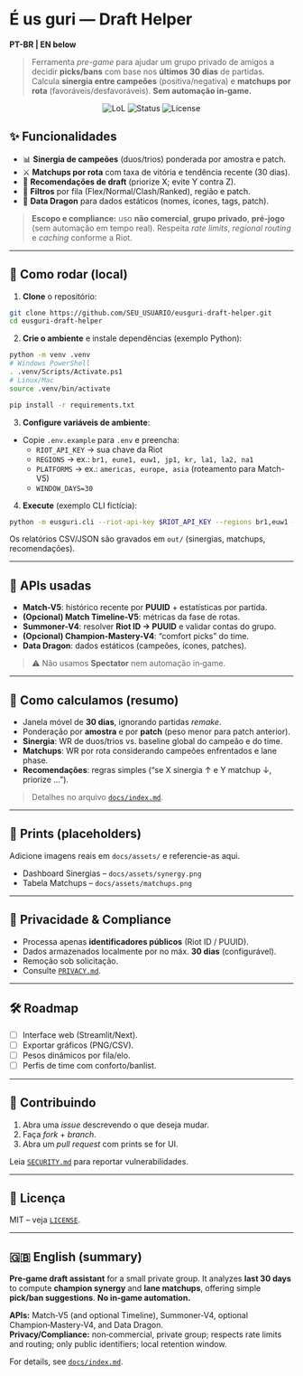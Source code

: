 # É us guri — Draft Helper

**PT-BR | EN below**

> Ferramenta *pre-game* para ajudar um grupo privado de amigos a decidir **picks/bans** com base nos **últimos 30 dias** de partidas. Calcula **sinergia entre campeões** (positiva/negativa) e **matchups por rota** (favoráveis/desfavoráveis). **Sem automação in‑game.**

<p align="center">
  <img alt="LoL" src="https://img.shields.io/badge/Game-League%20of%20Legends-8b5cf6">
  <img alt="Status" src="https://img.shields.io/badge/status-alpha-orange">
  <img alt="License" src="https://img.shields.io/badge/license-MIT-green">
</p>

## ✨ Funcionalidades
- 📊 **Sinergia de campeões** (duos/trios) ponderada por amostra e patch.
- ⚔️ **Matchups por rota** com taxa de vitória e tendência recente (30 dias).
- 🎯 **Recomendações de draft** (priorize X; evite Y contra Z).
- 🔎 **Filtros** por fila (Flex/Normal/Clash/Ranked), região e patch.
- 🧰 **Data Dragon** para dados estáticos (nomes, ícones, tags, patch).

> **Escopo e compliance:** uso **não comercial**, **grupo privado**, **pré‑jogo** (sem automação em tempo real). Respeita *rate limits*, *regional routing* e *caching* conforme a Riot.

---

## 🚀 Como rodar (local)
1) **Clone** o repositório:
```bash
git clone https://github.com/SEU_USUARIO/eusguri-draft-helper.git
cd eusguri-draft-helper
```

2) **Crie o ambiente** e instale dependências (exemplo Python):
```bash
python -m venv .venv
# Windows PowerShell
. .venv/Scripts/Activate.ps1
# Linux/Mac
source .venv/bin/activate

pip install -r requirements.txt
```

3) **Configure variáveis de ambiente**:
- Copie `.env.example` para `.env` e preencha:
  - `RIOT_API_KEY` → sua chave da Riot
  - `REGIONS` → ex.: `br1, eune1, euw1, jp1, kr, la1, la2, na1`
  - `PLATFORMS` → ex.: `americas, europe, asia` (roteamento para Match-V5)
  - `WINDOW_DAYS=30`

4) **Execute** (exemplo CLI fictícia):
```bash
python -m eusguri.cli --riot-api-key $RIOT_API_KEY --regions br1,euw1 --window-days 30 --output out/
```
Os relatórios CSV/JSON são gravados em `out/` (sinergias, matchups, recomendações).

---

## 🧩 APIs usadas
- **Match-V5**: histórico recente por **PUUID** + estatísticas por partida.
- **(Opcional) Match Timeline-V5**: métricas da fase de rotas.
- **Summoner-V4**: resolver **Riot ID → PUUID** e validar contas do grupo.
- **(Opcional) Champion-Mastery-V4**: “comfort picks” do time.
- **Data Dragon**: dados estáticos (campeões, ícones, patches).

> ⚠️ Não usamos **Spectator** nem automação in‑game.

---

## 🧠 Como calculamos (resumo)
- Janela móvel de **30 dias**, ignorando partidas *remake*.
- Ponderação por **amostra** e por **patch** (peso menor para patch anterior).
- **Sinergia**: WR de duos/trios vs. baseline global do campeão e do time.
- **Matchups**: WR por rota considerando campeões enfrentados e lane phase.
- **Recomendações**: regras simples (“se X sinergia ↑ e Y matchup ↓, priorize …”).

> Detalhes no arquivo [`docs/index.md`](docs/index.md).

---

## 📸 Prints (placeholders)
Adicione imagens reais em `docs/assets/` e referencie-as aqui.

- Dashboard Sinergias – `docs/assets/synergy.png`
- Tabela Matchups – `docs/assets/matchups.png`

---

## 🔐 Privacidade & Compliance
- Processa apenas **identificadores públicos** (Riot ID / PUUID).  
- Dados armazenados localmente por no máx. **30 dias** (configurável).  
- Remoção sob solicitação.  
- Consulte [`PRIVACY.md`](PRIVACY.md).

---

## 🛠️ Roadmap
- [ ] Interface web (Streamlit/Next).
- [ ] Exportar gráficos (PNG/CSV).
- [ ] Pesos dinâmicos por fila/elo.
- [ ] Perfis de time com conforto/banlist.

---

## 🤝 Contribuindo
1. Abra uma *issue* descrevendo o que deseja mudar.  
2. Faça *fork* + *branch*.  
3. Abra um *pull request* com prints se for UI.

Leia [`SECURITY.md`](SECURITY.md) para reportar vulnerabilidades.

---

## 📄 Licença
MIT – veja [`LICENSE`](LICENSE).

---

## 🇬🇧 English (summary)
**Pre‑game draft assistant** for a small private group. It analyzes **last 30 days** to compute **champion synergy** and **lane matchups**, offering simple **pick/ban suggestions**. **No in‑game automation.**

**APIs:** Match‑V5 (and optional Timeline), Summoner‑V4, optional Champion‑Mastery‑V4, and Data Dragon.  
**Privacy/Compliance:** non‑commercial, private group; respects rate limits and routing; only public identifiers; local retention window.

For details, see [`docs/index.md`](docs/index.md).
